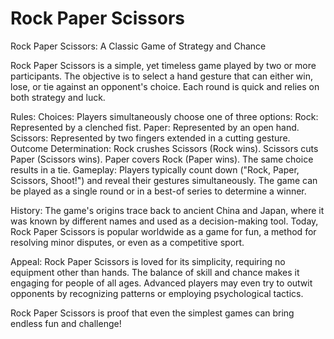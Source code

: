 # Rock Paper Scissors 

Rock Paper Scissors: A Classic Game of Strategy and Chance

Rock Paper Scissors is a simple, yet timeless game played by two or more participants. The objective is to select a hand gesture that can either win, lose, or tie against an opponent's choice. Each round is quick and relies on both strategy and luck.

Rules:
Choices: Players simultaneously choose one of three options:
Rock: Represented by a clenched fist.
Paper: Represented by an open hand.
Scissors: Represented by two fingers extended in a cutting gesture.
Outcome Determination:
Rock crushes Scissors (Rock wins).
Scissors cuts Paper (Scissors wins).
Paper covers Rock (Paper wins).
The same choice results in a tie.
Gameplay:
Players typically count down ("Rock, Paper, Scissors, Shoot!") and reveal their gestures simultaneously. The game can be played as a single round or in a best-of series to determine a winner.

History:
The game's origins trace back to ancient China and Japan, where it was known by different names and used as a decision-making tool. Today, Rock Paper Scissors is popular worldwide as a game for fun, a method for resolving minor disputes, or even as a competitive sport.

Appeal:
Rock Paper Scissors is loved for its simplicity, requiring no equipment other than hands. The balance of skill and chance makes it engaging for people of all ages. Advanced players may even try to outwit opponents by recognizing patterns or employing psychological tactics.

Rock Paper Scissors is proof that even the simplest games can bring endless fun and challenge!
